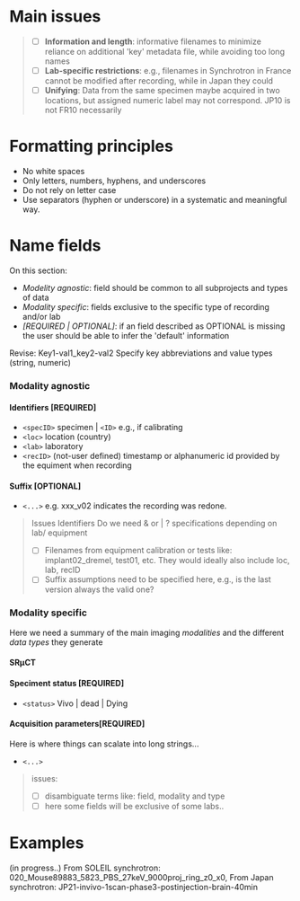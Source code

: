 # Main issues
> 
> - [ ] **Information and length**: informative filenames to minimize reliance on additional 'key' metadata file, while avoiding too long names 
> - [ ] **Lab-specific restrictions**:  e.g., filenames in Synchrotron in France cannot be modified after recording, while in Japan they could 
> - [ ] **Unifying**: Data from the same specimen maybe acquired in two locations, but assigned numeric label may not correspond. JP10 is not FR10 necessarily

# Formatting principles
- No white spaces
- Only letters, numbers, hyphens, and underscores
- Do not rely on letter case 
- Use separators (hyphen or underscore) in a systematic and meaningful way.
  
# Name fields 
On this section:

- *Modelity agnostic*: field should be common to all subprojects and types of data
- *Modality specific*: fields exclusive to the specific type of recording and/or lab
- *[REQUIRED | OPTIONAL]*: if an field described as OPTIONAL is missing the user should be able to infer the 'default' information

Revise: Key1-val1_key2-val2 Specify key abbreviations and value types (string, numeric)

### Modality agnostic  
#### Identifiers [REQUIRED]
 - `<specID>` specimen | `<ID>` e.g., if calibrating
 - `<loc>` location (country)
 - `<lab>` laboratory 
 - `<recID>` (not-user defined) timestamp or alphanumeric id provided by the equiment when recording 
#### Suffix [OPTIONAL]
- ``<...>`` e.g. xxx_v02 indicates the recording was redone. 

> Issues
>  Identifiers Do we need <loc> & <lab> or <loc> | <lab> ? 
>  <recID> specifications depending on lab/ equipment
> - [ ] Filenames from equipment calibration or tests like: implant02_dremel, test01, etc. They would ideally also include loc, lab, recID 
> - [ ] Suffix assumptions need to be specified here, e.g., is the last version always the valid one? 
 
### Modality specific
Here we need a summary of the main imaging *modalities* and the different *data types* they generate 

#### SRµCT
#### Speciment status [REQUIRED]
- ``<status>`` Vivo | dead | Dying 
#### Acquisition parameters[REQUIRED] 
Here is where things can scalate into long strings...
- ``<...>``
 > issues: 
 > - [ ]  disambiguate terms like: field, modality and type 
 > - [ ] here some fields will be exclusive of some labs..

# Examples
(in progress..)
From SOLEIL synchrotron: 020_Mouse89883_5823_PBS_27keV_9000proj_ring_z0_x0, 
From Japan synchrotron: JP21-invivo-1scan-phase3-postinjection-brain-40min

